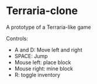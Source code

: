 # Terraria-clone

A prototype of a Terraria-like game

Controls: 
- A and D: Move left and right
- SPACE: Jump
- Mouse left: place block
- Mouse right: mine block
- R: toggle inventory

